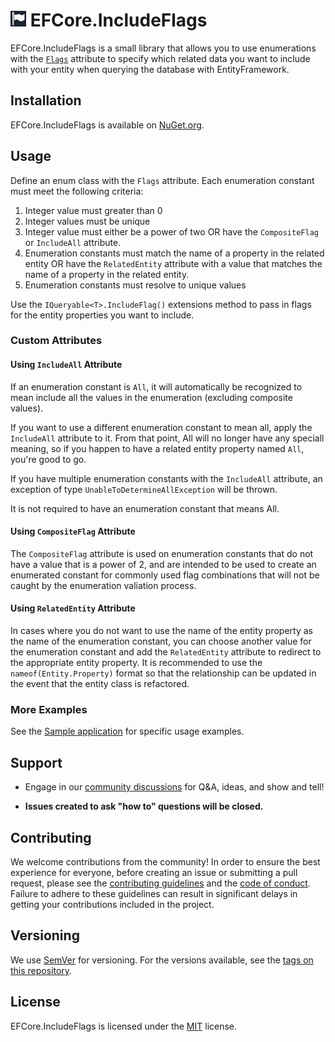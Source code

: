 # <img src="includeflags.jpg" width=25px> EFCore.IncludeFlags

EFCore.IncludeFlags is a small library that allows you to use enumerations with the [`Flags`](https://learn.microsoft.com/en-us/dotnet/api/system.flagsattribute?view=net-7.0) attribute to specify which related data you want to include with your entity when querying the database with EntityFramework.

## Installation

EFCore.IncludeFlags is available on [NuGet.org](https://www.nuget.org/packages/EFCore.IncludeFlags/).

## Usage

Define an enum class with the `Flags` attribute. Each enumeration constant must meet the following criteria:

1. Integer value must greater than 0
2. Integer values must be unique
3. Integer value must either be a power of two OR have the `CompositeFlag` or `IncludeAll` attribute.
4. Enumeration constants must match the name of a property in the related entity OR have the `RelatedEntity` attribute with a value that matches the name of a property in the related entity.
5. Enumeration constants must resolve to unique values

Use the `IQueryable<T>.IncludeFlag()` extensions method to pass in flags for the entity properties you want to include.

### Custom Attributes

#### Using `IncludeAll` Attribute

If an enumeration constant is `All`, it will automatically be recognized to mean include all the values in the enumeration (excluding composite values).

If you want to use a different enumeration constant to mean all, apply the `IncludeAll` attribute to it. From that point, All will no longer have any speciall meaning, so if you happen to have a related entity property named `All`, you're good to go.

If you have multiple enumeration constants with the `IncludeAll` attribute, an exception of type `UnableToDetermineAllException` will be thrown.

It is not required to have an enumeration constant that means All.

#### Using `CompositeFlag` Attribute

The `CompositeFlag` attribute is used on enumeration constants that do not have a value that is a power of 2, and are intended to be used to create an enumerated constant for commonly used flag combinations that will not be caught by the enumeration valiation process.

#### Using `RelatedEntity` Attribute

In cases where you do not want to use the name of the entity property as the name of the enumeration constant, you can choose another value for the enumeration constant and add the `RelatedEntity` attribute to redirect to the appropriate entity property. It is recommended to use the `nameof(Entity.Property)` format so that the relationship can be updated in the event that the entity class is refactored.

### More Examples

See the [Sample application](./src/Samples/) for specific usage examples.

## Support

- Engage in our [community discussions](https://github.com/scottoffen/efcore-includeflags/discussions) for Q&A, ideas, and show and tell!

- **Issues created to ask "how to" questions will be closed.**

## Contributing

We welcome contributions from the community! In order to ensure the best experience for everyone, before creating an issue or submitting a pull request, please see the [contributing guidelines](CONTRIBUTING.md) and the [code of conduct](CODE_OF_CONDUCT.md). Failure to adhere to these guidelines can result in significant delays in getting your contributions included in the project.

## Versioning

We use [SemVer](http://semver.org/) for versioning. For the versions available, see the [tags on this repository](https://github.com/scottoffen/efcore-includeflags/releases).

## License

EFCore.IncludeFlags is licensed under the [MIT](https://choosealicense.com/licenses/mit/) license.